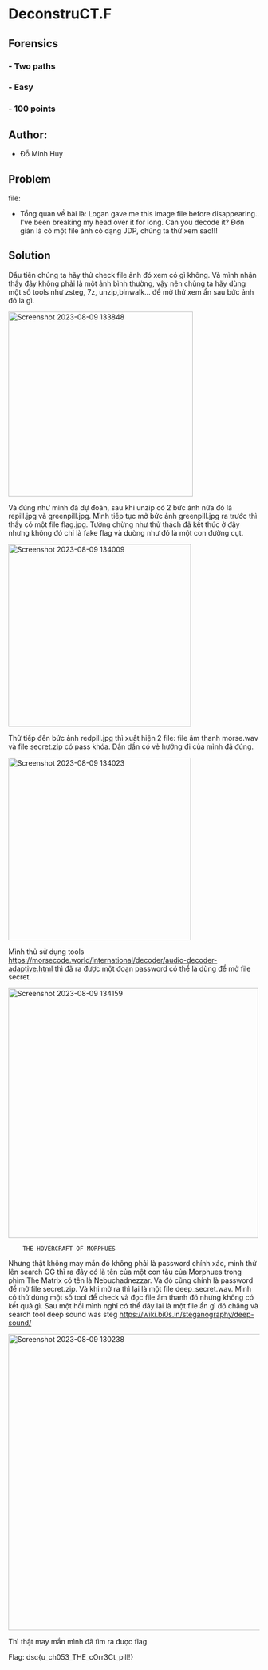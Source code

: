 # DeconstruCT.F
## Forensics
### - Two paths
### - Easy
### - 100 points
## Author:
  - Đỗ Minh Huy
## Problem
file: 
  - Tổng quan về bài là: Logan gave me this image file before disappearing.. I've been breaking my head over it for long. Can you decode it? Đơn giản là có một file ảnh có dạng JDP, chúng ta thử xem sao!!!
## Solution
Đầu tiên chúng ta hãy thử check file ảnh đó xem có gì không. Và mình nhận thấy đây không phải là một ảnh bình thường, vậy nên chũng ta hãy dùng một số tools như zsteg, 7z, unzip,binwalk... để mở thử xem ẩn sau bức ảnh đó là gì.

  <img width="370" alt="Screenshot 2023-08-09 133848" src="https://github.com/I3IN1202/CTF/assets/112995017/09586602-e29c-4461-a19a-7a4aba1de732">

Và đúng như mình đã dự đoán, sau khi unzip có 2 bức ảnh nữa đó là repill.jpg và greenpill.jpg. 
Mình tiếp tục mở bức ảnh greenpill.jpg ra trước thì thấy có một file flag.jpg. Tưởng chừng như thử thách đã kết thúc ở đây nhưng không đó chỉ là fake flag và dường như đó là một con đường cụt.

  <img width="366" alt="Screenshot 2023-08-09 134009" src="https://github.com/I3IN1202/CTF/assets/112995017/c98ae7e2-aaef-4465-97f8-5bc8d0408eef">

Thử tiếp đến bức ảnh redpill.jpg thì xuất hiện 2 file: file âm thanh morse.wav và file secret.zip có pass khóa. Dần dần có vẻ hướng đi của mình đã đúng.

  <img width="366" alt="Screenshot 2023-08-09 134023" src="https://github.com/I3IN1202/CTF/assets/112995017/afea0b1d-ca9f-469f-9e16-a0414c7b743c">

Mình thử sử dụng tools https://morsecode.world/international/decoder/audio-decoder-adaptive.html thì đã ra được một đoạn password có thể là dùng để mở file secret.

  <img width="501" alt="Screenshot 2023-08-09 134159" src="https://github.com/I3IN1202/CTF/assets/112995017/72d88dd7-54ba-4c23-9483-1a772143928a">
  
        THE HOVERCRAFT OF MORPHUES 

Nhưng thật không may mắn đó không phải là password chính xác, mình thử lên search GG thì ra đây có là tên của một con tàu của Morphues trong phim The Matrix có tên là Nebuchadnezzar. Và đó cũng chính là password để mở file secret.zip. Và khi mở ra thì lại là một file deep_secret.wav.
Mình có thử dùng một số tool để check và đọc file âm thanh đó nhưng không có kết quả gì. Sau một hồi mình nghĩ có thể đây lại là một file ẩn gì đó chăng và search tool deep sound was steg https://wiki.bi0s.in/steganography/deep-sound/

  <img width="594" alt="Screenshot 2023-08-09 130238" src="https://github.com/I3IN1202/CTF/assets/112995017/bd155178-5c1b-40e6-b85f-f242cc375c2c">

Thì thật may mắn mình đã tìm ra được flag

Flag: dsc{u_ch053_THE_cOrr3Ct_pill!}


  











